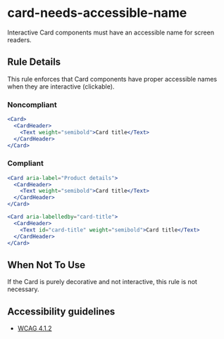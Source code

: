 # card-needs-accessible-name

Interactive Card components must have an accessible name for screen readers.

## Rule Details

This rule enforces that Card components have proper accessible names when they are interactive (clickable).

### Noncompliant

```jsx
<Card>
  <CardHeader>
    <Text weight="semibold">Card title</Text>
  </CardHeader>
</Card>
```

### Compliant

```jsx
<Card aria-label="Product details">
  <CardHeader>
    <Text weight="semibold">Card title</Text>
  </CardHeader>
</Card>

<Card aria-labelledby="card-title">
  <CardHeader>
    <Text id="card-title" weight="semibold">Card title</Text>
  </CardHeader>
</Card>
```

## When Not To Use

If the Card is purely decorative and not interactive, this rule is not necessary.

## Accessibility guidelines

- [WCAG 4.1.2](https://www.w3.org/WAI/WCAG21/Understanding/name-role-value.html)
